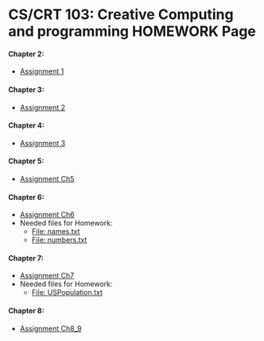 # CS/CRT 103: Creative Computing and programming HOMEWORK Page

#### Chapter 2:
* [Assignment 1](https://github.com/hewp84/Creative_Computing/blob/main/homework/Assignment_1.ipynb)

#### Chapter 3:
* [Assignment 2](https://github.com/hewp84/Creative_Computing/blob/main/homework/Assignment_2.ipynb)

#### Chapter 4:
* [Assignment 3](https://github.com/hewp84/Creative_Computing/blob/main/homework/Assignment_3.ipynb)

#### Chapter 5:
* [Assignment Ch5](https://github.com/hewp84/Creative_Computing/blob/main/homework/Assignment_Ch5.ipynb)

#### Chapter 6:
* [Assignment Ch6](https://github.com/hewp84/Creative_Computing/blob/main/homework/Assignment_Ch6.ipynb)
* Needed files for Homework:
  * [File: names.txt](https://github.com/hewp84/Creative_Computing/blob/main/homework/names.txt)
  * [File: numbers.txt](https://github.com/hewp84/Creative_Computing/blob/main/homework/numbers.txt)
#### Chapter 7:
* [Assignment Ch7](https://github.com/hewp84/Creative_Computing/blob/main/homework/Assignment_Ch7.ipynb)
* Needed files for Homework:
  * [File: USPopulation.txt](https://github.com/hewp84/Creative_Computing/blob/main/homework/USPopulation.txt)

#### Chapter 8:
* [Assignment Ch8_9](https://github.com/hewp84/Creative_Computing/blob/main/homework/Assignment_Ch8_9.ipynb)


